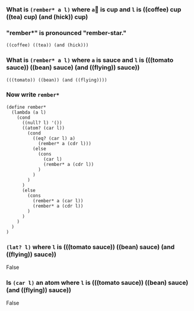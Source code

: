###  What is `(rember* a l)` where `a` is cup and `l` is ((coffee) cup ((tea) cup) (and (hick)) cup)
### "rember*" is pronounced "rember-star."
`((coffee) ((tea)) (and (hick)))`

### What is `(rember* a l)` where `a` is sauce and `l` is (((tomato sauce)) ((bean) sauce) (and ((flying)) sauce))
`(((tomato)) ((bean)) (and ((flying))))`

### Now write `rember*`
```
(define rember*
  (lambda (a l)
    (cond
      ((null? l) '())
      ((atom? (car l))
        (cond
          ((eq? (car l) a)
            (rember* a (cdr l)))
          (else
            (cons
              (car l)
              (rember* a (cdr l))
            )
          )
        )
      )
      (else
        (cons
          (rember* a (car l))
          (rember* a (cdr l))
        )
      )
    )
  )
)
```

### `(lat? l)` where `l` is (((tomato sauce)) ((bean) sauce) (and ((flying)) sauce))
False

###  Is `(car l)` an atom where `l` is (((tomato sauce)) ((bean) sauce) (and ((flying)) sauce))
False
